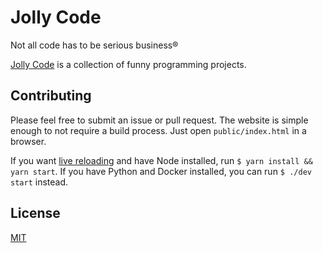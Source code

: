 # Jolly Code
Not all code has to be serious business®

[Jolly Code](https://jollycode.org) is a collection of funny programming projects.

## Contributing
Please feel free to submit an issue or pull request. The website is simple
enough to not require a build process. Just open `public/index.html` in a
browser.

If you want [live reloading](https://github.com/tapio/live-server) and have
Node installed, run `$ yarn install && yarn start`. If you have Python and
Docker installed, you can run `$ ./dev start` instead.

## License
[MIT](https://github.com/dguo/make-a-readme/blob/master/LICENSE)
